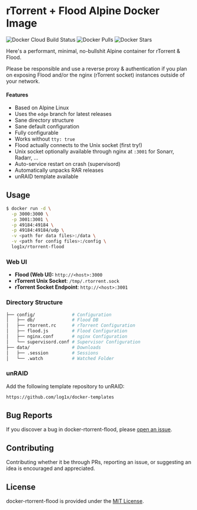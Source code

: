 # rTorrent + Flood Alpine Docker Image

![Docker Cloud Build Status](https://img.shields.io/docker/cloud/build/log1x/rtorrent-flood?style=flat-square)
![Docker Pulls](https://img.shields.io/docker/pulls/log1x/rtorrent-flood?style=flat-square)
![Docker Stars](https://img.shields.io/docker/stars/log1x/rtorrent-flood?style=flat-square)

Here's a performant, minimal, no-bullshit Alpine container for rTorrent & Flood.

Please be responsible and use a reverse proxy & authentication if you plan on exposing Flood and/or the nginx (rTorrent socket) instances outside of your network.

#### Features

* Based on Alpine Linux
* Uses the `edge` branch for latest releases
* Sane directory structure
* Sane default configuration
* Fully configurable
* Works without `tty: true`
* Flood actually connects to the Unix socket (first try!)
* Unix socket optionally available through nginx at `:3001` for Sonarr, Radarr, ...
* Auto-service restart on crash (supervisord)
* Automatically unpacks RAR releases
* unRAID template available

## Usage

```bash
$ docker run -d \
  -p 3000:3000 \
  -p 3001:3001 \
  -p 49184:49184 \
  -p 49184:49184/udp \
  -v <path for data files>:/data \
  -v <path for config files>:/config \
  log1x/rtorrent-flood
```

### Web UI

- **Flood (Web UI):** `http://<host>:3000`
- **rTorrent Unix Socket**: `/tmp/.rtorrent.sock`
- **rTorrent Socket Endpoint**: `http://<host>:3001`

### Directory Structure

```bash
├── config/              # Configuration
│   ├── db/              # Flood DB  
│   ├── rtorrent.rc      # rTorrent Configuration
│   ├── flood.js         # Flood Configuration
│   ├── nginx.conf       # nginx Configuration
│   └── supervisord.conf # Supervisor Configuration
├── data/                # Downloads
│   ├── .session         # Sessions
│   └── .watch           # Watched Folder
```

### unRAID

Add the following template repository to unRAID:

```bash
https://github.com/log1x/docker-templates
```

## Bug Reports

If you discover a bug in docker-rtorrent-flood, please [open an issue](https://github.com/log1x/docker-rtorrent-flood/issues).

## Contributing

Contributing whether it be through PRs, reporting an issue, or suggesting an idea is encouraged and appreciated.

## License

docker-rtorrent-flood is provided under the [MIT License](https://github.com/log1x/docker-rtorrent-flood/blob/master/LICENSE.md).
